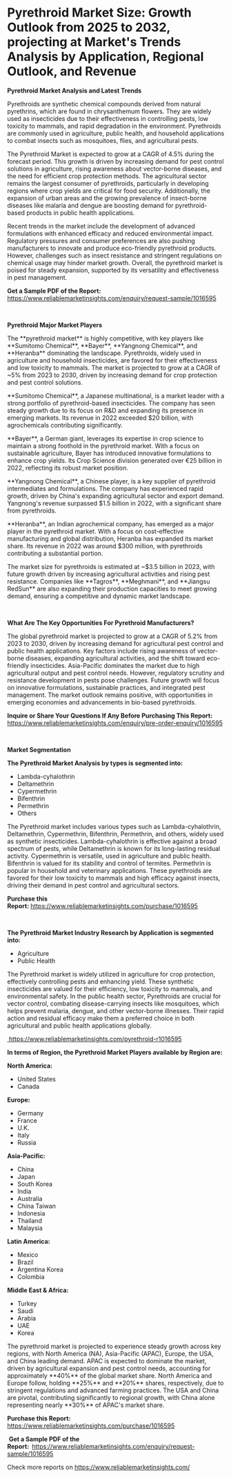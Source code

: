 <p><h1>Pyrethroid Market Size: Growth Outlook from 2025 to 2032, projecting at Market's Trends Analysis by Application, Regional Outlook, and Revenue</h1></p><p><strong>Pyrethroid Market Analysis and Latest Trends</strong></p>
<p><p>Pyrethroids are synthetic chemical compounds derived from natural pyrethrins, which are found in chrysanthemum flowers. They are widely used as insecticides due to their effectiveness in controlling pests, low toxicity to mammals, and rapid degradation in the environment. Pyrethroids are commonly used in agriculture, public health, and household applications to combat insects such as mosquitoes, flies, and agricultural pests.</p><p>The Pyrethroid Market is expected to grow at a CAGR of 4.5% during the forecast period. This growth is driven by increasing demand for pest control solutions in agriculture, rising awareness about vector-borne diseases, and the need for efficient crop protection methods. The agricultural sector remains the largest consumer of pyrethroids, particularly in developing regions where crop yields are critical for food security. Additionally, the expansion of urban areas and the growing prevalence of insect-borne diseases like malaria and dengue are boosting demand for pyrethroid-based products in public health applications.</p><p>Recent trends in the market include the development of advanced formulations with enhanced efficacy and reduced environmental impact. Regulatory pressures and consumer preferences are also pushing manufacturers to innovate and produce eco-friendly pyrethroid products. However, challenges such as insect resistance and stringent regulations on chemical usage may hinder market growth. Overall, the pyrethroid market is poised for steady expansion, supported by its versatility and effectiveness in pest management.</p></p>
<p><strong>Get a Sample PDF of the Report:&nbsp;</strong> <a href="https://www.reliablemarketinsights.com/enquiry/request-sample/1016595?utm_campaign=2120&utm_medium=2&utm_source=Github&utm_content=ia&utm_term=26012025&utm_id=pyrethroid">https://www.reliablemarketinsights.com/enquiry/request-sample/1016595</a></p>
<p>&nbsp;</p>
<p><strong>Pyrethroid Major Market Players</strong></p>
<p><p>The **pyrethroid market** is highly competitive, with key players like **Sumitomo Chemical**, **Bayer**, **Yangnong Chemical**, and **Heranba** dominating the landscape. Pyrethroids, widely used in agriculture and household insecticides, are favored for their effectiveness and low toxicity to mammals. The market is projected to grow at a CAGR of ~5% from 2023 to 2030, driven by increasing demand for crop protection and pest control solutions.</p><p>**Sumitomo Chemical**, a Japanese multinational, is a market leader with a strong portfolio of pyrethroid-based insecticides. The company has seen steady growth due to its focus on R&D and expanding its presence in emerging markets. Its revenue in 2022 exceeded $20 billion, with agrochemicals contributing significantly.</p><p>**Bayer**, a German giant, leverages its expertise in crop science to maintain a strong foothold in the pyrethroid market. With a focus on sustainable agriculture, Bayer has introduced innovative formulations to enhance crop yields. Its Crop Science division generated over €25 billion in 2022, reflecting its robust market position.</p><p>**Yangnong Chemical**, a Chinese player, is a key supplier of pyrethroid intermediates and formulations. The company has experienced rapid growth, driven by China's expanding agricultural sector and export demand. Yangnong's revenue surpassed $1.5 billion in 2022, with a significant share from pyrethroids.</p><p>**Heranba**, an Indian agrochemical company, has emerged as a major player in the pyrethroid market. With a focus on cost-effective manufacturing and global distribution, Heranba has expanded its market share. Its revenue in 2022 was around $300 million, with pyrethroids contributing a substantial portion.</p><p>The market size for pyrethroids is estimated at ~$3.5 billion in 2023, with future growth driven by increasing agricultural activities and rising pest resistance. Companies like **Tagros**, **Meghmani**, and **Jiangsu RedSun** are also expanding their production capacities to meet growing demand, ensuring a competitive and dynamic market landscape.</p></p>
<p>&nbsp;</p>
<p><strong>What Are The Key Opportunities For Pyrethroid Manufacturers?</strong></p>
<p><p>The global pyrethroid market is projected to grow at a CAGR of 5.2% from 2023 to 2030, driven by increasing demand for agricultural pest control and public health applications. Key factors include rising awareness of vector-borne diseases, expanding agricultural activities, and the shift toward eco-friendly insecticides. Asia-Pacific dominates the market due to high agricultural output and pest control needs. However, regulatory scrutiny and resistance development in pests pose challenges. Future growth will focus on innovative formulations, sustainable practices, and integrated pest management. The market outlook remains positive, with opportunities in emerging economies and advancements in bio-based pyrethroids.</p></p>
<p><strong>Inquire or Share Your Questions If Any Before Purchasing This Report:</strong> <a href="https://www.reliablemarketinsights.com/enquiry/pre-order-enquiry/1016595?utm_campaign=2120&utm_medium=2&utm_source=Github&utm_content=ia&utm_term=26012025&utm_id=pyrethroid">https://www.reliablemarketinsights.com/enquiry/pre-order-enquiry/1016595</a></p>
<p>&nbsp;</p>
<p><strong>Market Segmentation</strong></p>
<p><strong>The Pyrethroid Market Analysis by types is segmented into:</strong></p>
<p><ul><li>Lambda-cyhalothrin</li><li>Deltamethrin</li><li>Cypermethrin</li><li>Bifenthrin</li><li>Permethrin</li><li>Others</li></ul></p>
<p><p>The Pyrethroid market includes various types such as Lambda-cyhalothrin, Deltamethrin, Cypermethrin, Bifenthrin, Permethrin, and others, widely used as synthetic insecticides. Lambda-cyhalothrin is effective against a broad spectrum of pests, while Deltamethrin is known for its long-lasting residual activity. Cypermethrin is versatile, used in agriculture and public health. Bifenthrin is valued for its stability and control of termites. Permethrin is popular in household and veterinary applications. These pyrethroids are favored for their low toxicity to mammals and high efficacy against insects, driving their demand in pest control and agricultural sectors.</p></p>
<p><strong>Purchase this Report:&nbsp;</strong><a href="https://www.reliablemarketinsights.com/purchase/1016595?utm_campaign=2120&utm_medium=2&utm_source=Github&utm_content=ia&utm_term=26012025&utm_id=pyrethroid">https://www.reliablemarketinsights.com/purchase/1016595</a></p>
<p>&nbsp;</p>
<p><strong>The Pyrethroid Market Industry Research by Application is segmented into:</strong></p>
<p><ul><li>Agriculture</li><li>Public Health</li></ul></p>
<p><p>The Pyrethroid market is widely utilized in agriculture for crop protection, effectively controlling pests and enhancing yield. These synthetic insecticides are valued for their efficiency, low toxicity to mammals, and environmental safety. In the public health sector, Pyrethroids are crucial for vector control, combating disease-carrying insects like mosquitoes, which helps prevent malaria, dengue, and other vector-borne illnesses. Their rapid action and residual efficacy make them a preferred choice in both agricultural and public health applications globally.</p></p>
<p><a href="https://www.reliablemarketinsights.com/pyrethroid-r1016595?utm_campaign=2120&utm_medium=2&utm_source=Github&utm_content=ia&utm_term=26012025&utm_id=pyrethroid">&nbsp;https://www.reliablemarketinsights.com/pyrethroid-r1016595</a></p>
<p><strong>In terms of Region, the Pyrethroid Market Players available by Region are:</strong></p>
<p>
    <p> <strong> North America: </strong>
        <ul>
            <li>United States</li>
            <li>Canada</li>
        </ul>
        </p> 
    <p> <strong> Europe: </strong>
        <ul>
            <li>Germany</li>
            <li>France</li>
            <li>U.K.</li>
            <li>Italy</li>
            <li>Russia</li>
        </ul>
        </p> 
    <p> <strong> Asia-Pacific: </strong>
        <ul>
            <li>China</li>
            <li>Japan</li>
            <li>South Korea</li>
            <li>India</li>
            <li>Australia</li>
            <li>China Taiwan</li>
            <li>Indonesia</li>
            <li>Thailand</li>
            <li>Malaysia</li>
        </ul>
        </p> 
    <p> <strong> Latin America: </strong>
        <ul>
            <li>Mexico</li>
            <li>Brazil</li>
            <li>Argentina Korea</li>
            <li>Colombia</li>
        </ul>
        </p> 
    <p> <strong> Middle East & Africa: </strong>
        <ul>
            <li>Turkey</li>
            <li>Saudi</li>
            <li>Arabia</li>
            <li>UAE</li>
            <li>Korea</li>
        </ul>
    </p>
    </p>
<p><p>The pyrethroid market is projected to experience steady growth across key regions, with North America (NA), Asia-Pacific (APAC), Europe, the USA, and China leading demand. APAC is expected to dominate the market, driven by agricultural expansion and pest control needs, accounting for approximately **40%** of the global market share. North America and Europe follow, holding **25%** and **20%** shares, respectively, due to stringent regulations and advanced farming practices. The USA and China are pivotal, contributing significantly to regional growth, with China alone representing nearly **30%** of APAC's market share.</p></p>
<p><strong>Purchase this Report: </strong><a href="https://www.reliablemarketinsights.com/purchase/1016595?utm_campaign=2120&utm_medium=2&utm_source=Github&utm_content=ia&utm_term=26012025&utm_id=pyrethroid">https://www.reliablemarketinsights.com/purchase/1016595</a></p>
<p>&nbsp;<strong>Get a Sample PDF of the Report:&nbsp;&nbsp;</strong><a href="https://www.reliablemarketinsights.com/enquiry/request-sample/1016595?utm_campaign=2120&utm_medium=2&utm_source=Github&utm_content=ia&utm_term=26012025&utm_id=pyrethroid">https://www.reliablemarketinsights.com/enquiry/request-sample/1016595</a></p>
<p><strong></strong></p>
<p>Check more reports on <a href="https://www.reliablemarketinsights.com/?utm_campaign=2120&utm_medium=2&utm_source=Github&utm_content=ia&utm_term=26012025&utm_id=pyrethroid">https://www.reliablemarketinsights.com/</a></p>